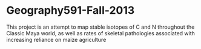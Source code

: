 Geography591-Fall-2013
=========

This project is an attempt to map stable isotopes of C and N throughout the Classic Maya world, as well as rates of skeletal pathologies associated with increasing reliance on maize agriculture
